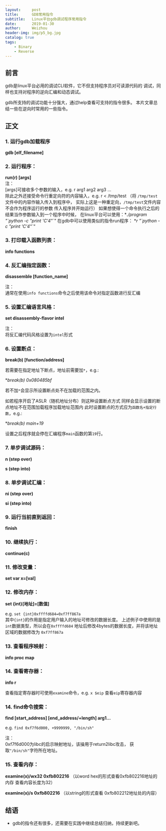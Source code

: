 ```yaml
---
layout:     post
title:      GDB常用指令
subtitle:   Linux平台gdb调试程序常用指令
date:       2019-01-30
author:     Weizhou
header-img: img/p5_bg.jpg
catalog: true
tags:
    - Binary
    - Reverse
---
```


## 前言
gdb是linux平台必用的调试CLI软件，它不但支持程序员对可读源代码的
调试，同样也支持对程序的逆向汇编和动态调试。

gdb所支持的调试功能十分强大，通过help查看可支持的指令很多。
本片文章总结一些在逆向时常用的一些指令。

## 正文

### 1. 运行gdb加载程序
**gdb [elf_filename]**

### 2. 运行程序：
**run(r) [args]** <br>
注：<br>
[args]可接收多个参数的输入，e.g. r arg1 arg2 arg3 ... <br>
除此之外还接受命令行重定向符的内容输入，e.g. r < /tmp/test
（将 `/tmp/test` 文件中的内容作输入传入到程序中，
实际上这是一种重定向，`/tmp/test`文件内容不会作为程序运行的参数
传入程序并开始运行）
如果想使得一个命令执行之后的结果当作参数输入到一个程序中时候，
在linux平台可以使用：**./program "\`python -c "print 'C'*4"\`"**
在gdb中可以使用类似的指令run程序：
**r "\`python -c "print 'C'*4"\`"**

### 3. 打印载入函数列表：
**info functions**

### 4. 反汇编指定函数：
**disassemble [function_name]**


注：<br>
通常在使用`info functions`命令之后使用该命令对指定函数进行反汇编

### 5. 设置汇编语言风格：
**set disassembly-flavor intel**


注：<br>
将反汇编代码风格设置为`intel`形式

### 6. 设置断点：
**break(b) [function/address]**

若需要在指定地址下断点，地址前需要加`*`，e.g.:

**break(b) *0x080485bf**

若不加`*`会显示所设置断点处不在加载的范围之内。

如若程序开启了ASLR（随机地址分布）则这种设置断点方式
同样会显示设置的断点地址不在范围加载程序加载地址范围内
此时设置断点的方式应为`函数名+指定行数`，e.g.:

**break(b) *main+19**

设置之后程序就会停在汇编程序`main`函数的第`19`行。

### 7. 单步调试源码：
**n (step over)**

**s (step into)**

### 8. 单步调试汇编：
**ni (step over)**

**si (step into)**

###	9. 运行当前直到返回：
**finish**

### 10. 继续执行：
**continue(c)**

### 11. 修改变量：
**set var x=[val]**

### 12. 修改内存：
**set {int}[地址]=[数值]**

e.g. `set {int}0xffffd684=0xf7ff867a`<br>
其中`{int}`的作用是指定用户输入的地址可修改的数据长度。
上述例子中使用的是`int`数据类型，所以会在`0xffffd684`
地址后修改4bytes的数据长度，并将该地址区域的数据修改为
`0xf7ff867a`

### 13. 查看程序映射：
**info proc map**

### 14. 查看寄存器：
**info r**

查看指定寄存器时可使用`examine`命令，e.g. `x $eip`
查看`eip`寄存器内容

### 14. find命令搜索：
**find [start_address] [end_address/+length] arg1...**

e.g. `find 0xf7f6d000, +9999999, "/bin/sh"`

注：<br>
0xf7f6d000为libc的启示映射地址，该操用于return2libc攻击，
获取`"/bin/sh"`字符所在地址。

### 15. 查看内存：
**examine(x)/wx32 0xfb802216**
（以word hex的形式查看0xfb802216地址的内存 查看内容长度为32）

**examine(x)/s 0xfb802216**
（以string的形式查看 0xfb802212地址处的内容）


## 结语
- gdb的指令还有很多，还需要在实践中继续总结归纳，持续更新吧。

